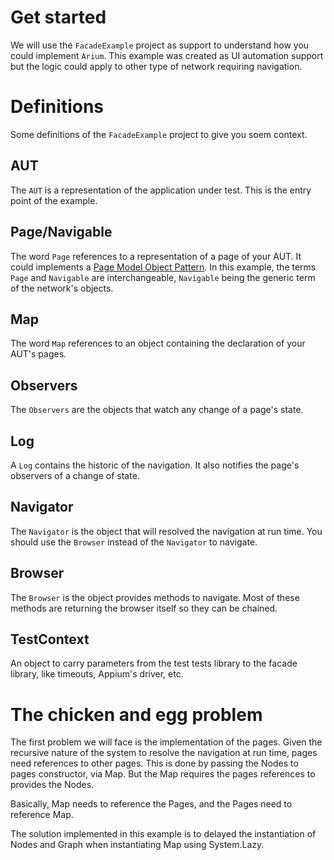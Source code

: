 ﻿# Get started

We will use the `FacadeExample` project as support to understand how you could implement `Arium`.
This example was created as UI automation support but the logic could apply to other type of network requiring navigation.

# Definitions

Some definitions of the `FacadeExample` project to give you soem context.

## AUT

The `AUT` is a representation of the application under test. This is the entry point of the example.

## Page/Navigable

The word `Page` references to a representation of a page of your AUT. 
It could implements a [Page Model Object Pattern](https://www.selenium.dev/documentation/en/guidelines_and_recommendations/page_object_models/). In this example, the terms `Page` and `Navigable` are interchangeable, `Navigable` being the generic term of the network's objects. 

## Map

The word `Map` references to an object containing the declaration of your AUT's pages.

## Observers

The `Observers` are the objects that watch any change of a page's state.

## Log

A `Log` contains the historic of the navigation. It also notifies the 
page's observers of a change of state.

## Navigator

The `Navigator` is the object that will resolved the navigation at run time.
You should use the `Browser` instead of the `Navigator` to navigate.

## Browser

The `Browser` is the object provides methods to navigate. 
Most of these methods are returning the browser itself so they can be chained.

## TestContext

An object to carry parameters from the test tests library to the facade library,
like timeouts, Appium's driver, etc.

# The chicken and egg problem

The first problem we will face is the implementation of the pages. 
Given the recursive nature of the system to resolve the navigation at run time,
pages need references to other pages. This is done by passing the Nodes to pages constructor,
via Map. But the Map requires the pages references to provides the Nodes.

Basically, Map needs to reference the Pages, and the Pages need to reference Map.

The solution implemented in this example is to delayed the instantiation of Nodes and Graph
when instantiating Map using System.Lazy.
